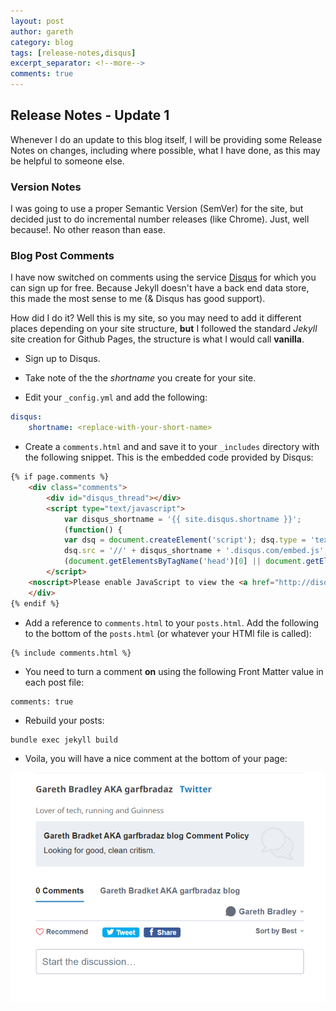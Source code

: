 ```yaml
---
layout: post
author: gareth
category: blog
tags: [release-notes,disqus]
excerpt_separator: <!--more-->
comments: true
---
```

## Release Notes - Update 1

Whenever I do an update to this blog itself, I will be providing some Release Notes on changes, including where possible, what I have done, as this may be helpful to someone else. <!--more-->

### Version Notes

I was going to use a proper Semantic Version (SemVer) for the site, but decided just to do incremental number releases (like Chrome). Just, well because!. No other reason than ease.

### Blog Post Comments

I have now switched on comments using the service [Disqus](https://disqus.com/) for which you can sign up for free. Because Jekyll doesn't have a back end data store, this made the most sense to me (& Disqus has good support).

How did I do it? Well this is my site, so you may need to add it different places depending on your site structure, **but** I followed the standard *Jekyll* site creation for Github Pages, the structure is what I would call **vanilla**.

- Sign up to Disqus.

- Take note of the the *shortname* you create for your site.

- Edit your `_config.yml` and add the following:

```yaml
disqus:
    shortname: <replace-with-your-short-name>
```

- Create a `comments.html` and and save it to your `_includes` directory with the following snippet. This is the embedded code provided by Disqus:

```html
{% if page.comments %}
    <div class="comments">
        <div id="disqus_thread"></div>
        <script type="text/javascript">
            var disqus_shortname = '{{ site.disqus.shortname }}';
            (function() {
            var dsq = document.createElement('script'); dsq.type = 'text/javascript'; dsq.async = true;
            dsq.src = '//' + disqus_shortname + '.disqus.com/embed.js';
            (document.getElementsByTagName('head')[0] || document.getElementsByTagName('body')[0]).appendChild(dsq); })();    
        </script>
    <noscript>Please enable JavaScript to view the <a href="http://disqus.com/?ref_noscript">comments powered by Disqus.</a></noscript>
    </div> 
{% endif %}
```

- Add a reference to `comments.html` to your `posts.html`. Add the following to the bottom of the `posts.html` (or whatever your HTMl file is called):

```
{% include comments.html %}
```

- You need to turn a comment **on** using the following Front Matter value in each post file:

```
comments: true
```

- Rebuild your posts:

```bash
bundle exec jekyll build
```

- Voila, you will have a nice comment at the bottom of your page:

![disqus](/assets/img/posts/disqus.png)

